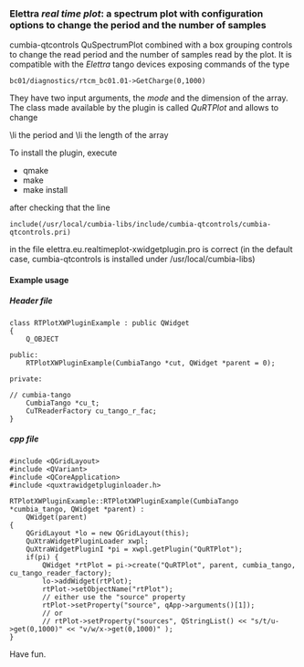 ### Elettra *real time plot*: a spectrum plot with configuration options to change the period and the number of samples

cumbia-qtcontrols QuSpectrumPlot combined with a box grouping controls to change the read period and the number of
samples read by the plot. It is compatible with the *Elettra* tango devices exposing commands of the type

```
bc01/diagnostics/rtcm_bc01.01->GetCharge(0,1000)
```

They have two input arguments, the *mode* and the dimension of the array.
The class made available by the plugin is called *QuRTPlot* and allows to change

\li the period and
\li the length of the array



To install the plugin, execute

- qmake
- make
- make install

after checking that the line

```
include(/usr/local/cumbia-libs/include/cumbia-qtcontrols/cumbia-qtcontrols.pri)
```

in the file elettra.eu.realtimeplot-xwidgetplugin.pro is correct (in the default case,
cumbia-qtcontrols is installed under /usr/local/cumbia-libs)

#### Example usage

##### Header file

```
class RTPlotXWPluginExample : public QWidget
{
    Q_OBJECT

public:
    RTPlotXWPluginExample(CumbiaTango *cut, QWidget *parent = 0);

private:

// cumbia-tango
    CumbiaTango *cu_t;
    CuTReaderFactory cu_tango_r_fac;
}
```

##### cpp file

```
#include <QGridLayout>
#include <QVariant>
#include <QCoreApplication>
#include <quxtrawidgetpluginloader.h>

RTPlotXWPluginExample::RTPlotXWPluginExample(CumbiaTango *cumbia_tango, QWidget *parent) :
    QWidget(parent)
{
    QGridLayout *lo = new QGridLayout(this);
    QuXtraWidgetPluginLoader xwpl;
    QuXtraWidgetPluginI *pi = xwpl.getPlugin("QuRTPlot");
    if(pi) {
        QWidget *rtPlot = pi->create("QuRTPlot", parent, cumbia_tango, cu_tango_reader_factory);
        lo->addWidget(rtPlot);
        rtPlot->setObjectName("rtPlot");
        // either use the "source" property
        rtPlot->setProperty("source", qApp->arguments()[1]);
        // or
        // rtPlot->setProperty("sources", QStringList() << "s/t/u->get(0,1000)" << "v/w/x->get(0,1000)" );
}
```

Have fun.


